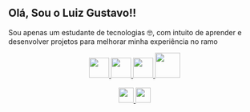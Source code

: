 ## Olá, Sou o Luiz Gustavo!!

<p>Sou apenas um estudante de tecnologias 🤓, com intuito de aprender e desenvolver projetos para melhorar minha experiência no ramo</p>

<div align="center">
  <a href="https://developer.mozilla.org/pt-BR/docs/Web/JavaScript" target="blank">
    <img src="https://cdn.jsdelivr.net/gh/devicons/devicon/icons/javascript/javascript-original.svg" style="height: 40px;">
  </a>
  <a href="https://developer.mozilla.org/pt-BR/docs/Web/HTML" target="blank">
    <img src="https://cdn.jsdelivr.net/gh/devicons/devicon/icons/html5/html5-original.svg" style="height: 40px;">
  </a>
  <a href="https://developer.mozilla.org/pt-BR/docs/Web/CSS" target="blank">
    <img src="https://cdn.jsdelivr.net/gh/devicons/devicon/icons/css3/css3-original.svg" style="height: 40px;">
  </a>
    <a href="https://www.mysql.com" target="blank">
    <img src="https://cdn.jsdelivr.net/gh/devicons/devicon/icons/mysql/mysql-original-wordmark.svg" style="height: 50px;" </img>
  </a>
  </br>

</div>
<br>
<div align="center">
  <a href="https://www.instagram.com/_silva.guuh/" target="blank">
    <img src="https://img.shields.io/badge/Instagram-%23E4405F.svg?style=for-the-badge&logo=Instagram&logoColor=white" style="height: 30px;">
  </a>
  <a href="https://www.linkedin.com/in/luiz-gustavo-silva-49b71725a/" target="blank">
    <img src="https://img.shields.io/badge/-LinkedIn-%230077B5?style=for-the-badge&logo=linkedin&logoColor=white" style="height: 30px;">
  </a>
</div>
